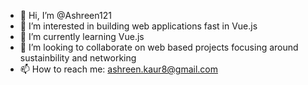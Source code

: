 - 👋 Hi, I’m @Ashreen121 
- 👀 I’m interested in building web applications fast in Vue.js
- 🌱 I’m currently learning Vue.js
- 💞️ I’m looking to collaborate on web based projects focusing around sustainbility and networking
- 📫 How to reach me: ashreen.kaur8@gmail.com

<!---
Ashreen121/Ashreen121 is a ✨ special ✨ repository because its `README.md` (this file) appears on your GitHub profile.
You can click the Preview link to take a look at your changes.
--->
